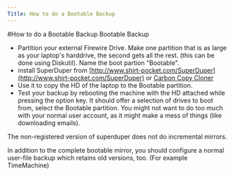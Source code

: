 ```yaml
---
Title: How to do a Bootable Backup
---
```

#How to do a Bootable Backup
Bootable Backup


-  Partition your external Firewire Drive. Make one partition that is as large as your laptop's harddrive, the second gets all the rest. (this can be done using Diskutil). Name the boot partion "Bootable".
-  install SuperDuper from [http://www.shirt-pocket.com/SuperDuper](http://www.shirt-pocket.com/SuperDuper) or [Carbon Copy Cloner](http://www.bombich.com/software/ccc.html)
-  Use it to copy the HD of the laptop to the Bootable partition.
-  Test your backup by rebooting the machine with the HD attached while pressing the option key. It should offer a selection of drives to boot from, select the Bootable partition. You might not want to do too much with your normal user account, as it might make a mess of things (like downloading emails).

The non-registered version of superduper does not do incremental mirrors. 

In addition to the complete bootable mirror, you should configure a normal user-file backup which retains old versions, too. (For example TimeMachine)
